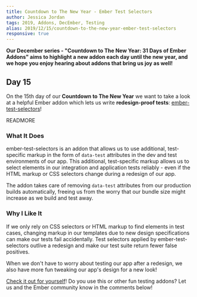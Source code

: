```yaml
---
title: Countdown to The New Year - Ember Test Selectors
author: Jessica Jordan
tags: 2019, Addons, DecEmber, Testing
alias: 2019/12/15/countdown-to-the-new-year-ember-test-selectors
responsive: true
---
```


**Our December series - "Countdown to The New Year: 31 Days of Ember Addons" aims to highlight a new addon each day until the new year, and we hope you enjoy hearing about addons that bring us joy as well!**

## Day 15

On the 15th day of our **Countdown to The New Year** we want to take a look at a helpful Ember addon which lets us write **redesign-proof tests**: [ember-test-selectors](https://emberobserver.com/addons/ember-test-selectors)!

READMORE

### What It Does

ember-test-selectors is an addon that allows us to use additional, test-specific markup in the form of `data-test` attributes in the dev and test environments of our app. This additional, test-specific markup allows us to select elements in our integration and application tests reliably - even if the HTML markup or CSS selectors change during a redesign of our app.

The addon takes care of removing `data-test` attributes from our production builds automatically, freeing us from the worry that our bundle size might increase as we build and test away.

### Why I Like It

If we only rely on CSS selectors or HTML markup to find elements in test cases, changing markup in our templates due to new design specifications can make our tests fail accidentally. Test selectors applied by ember-test-selectors outlive a redesign and make our test suite return fewer false positives.

When we don't have to worry about testing our app after a redesign, we also have more fun tweaking our app's design for a new look!

[Check it out for yourself](https://emberobserver.com/addons/ember-test-selectors)! Do you use this or other fun testing addons? Let us and the Ember community know in the comments below!
